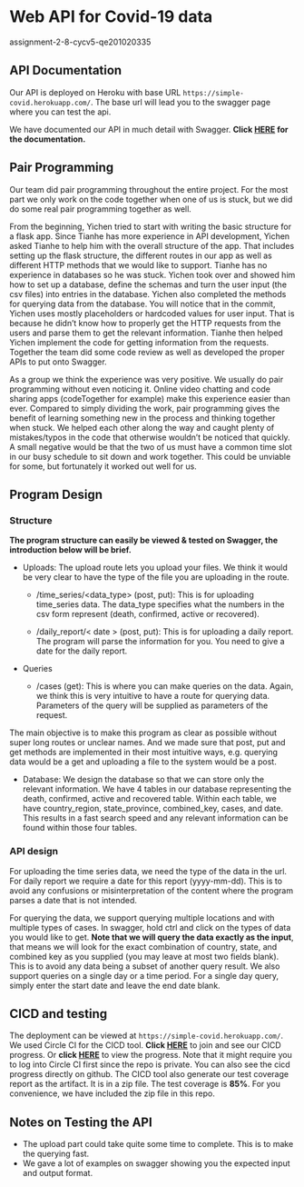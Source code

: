 # Web API for Covid-19 data
assignment-2-8-cycv5-qe201020335

## API Documentation
Our API is deployed on Heroku with base URL `https://simple-covid.herokuapp.com/`. The base url will lead you to the swagger page where you can test the api.

We have documented our API in much detail with Swagger. **Click [HERE](https://simple-covid.herokuapp.com/docs/index.html?url=swagger.json) for the documentation.**

## Pair Programming

Our team did pair programming throughout the entire project. For the most part we only work on the code together when one of us is stuck, but we did do some real pair programming together as well.

From the beginning, Yichen tried to start with writing the basic structure for a flask app. Since Tianhe has more experience in API development, Yichen asked Tianhe to help him with the overall structure of the app. That includes setting up the flask structure, the different routes in our app as well as different HTTP methods that we would like to support. Tianhe has no experience in databases so he was stuck. Yichen took over and showed him how to set up a database, define the schemas and turn the user input (the csv files) into entries in the database. Yichen also completed the methods for querying data from the database. You will notice that in the commit, Yichen uses mostly placeholders or hardcoded values for user input. That is because he didn’t know how to properly get the HTTP requests from the users and parse them to get the relevant information. Tianhe then helped Yichen implement the code for getting information from the requests. Together the team did some code review as well as developed the proper APIs to put onto Swagger.

As a group we think the experience was very positive. We usually do pair programming without even noticing it. Online video chatting and code sharing apps (codeTogether for example) make this experience easier than ever. Compared to simply dividing the work, pair programming gives the benefit of learning something new in the process and thinking together when stuck. We helped each other along the way and caught plenty of mistakes/typos in the code that otherwise wouldn’t be noticed that quickly. A small negative would be that the two of us must have a common time slot in our busy schedule to sit down and work together. This could be unviable for some, but fortunately it worked out well for us.

## Program Design

### Structure
**The program structure can easily be viewed & tested on Swagger, the introduction below will be brief.**
* Uploads: The upload route lets you upload your files. We think it would be very clear to have the type of the file you are uploading in the route.

  * /time_series/<data_type> (post, put):
This is for uploading time_series data. The data_type specifies what the numbers in the csv form represent (death, confirmed, active or recovered).

  * /daily_report/< date > (post, put):
This is for uploading a daily report. The program will parse the information for you. You need to give a date for the daily report.

* Queries
  * /cases (get):
This is where you can make queries on the data. Again, we think this is very intuitive to have a route for querying data. Parameters of the query will be supplied as parameters of the request.

The main objective is to make this program as clear as possible without super long routes or unclear names. And we made sure that post, put and get methods are implemented in their most intuitive ways, e.g. querying data would be a get and uploading a file to the system would be a post.

* Database: We design the database so that we can store only the relevant information. We have 4 tables in our database representing the death, confirmed, active and recovered table. Within each table, we have country_region, state_province, combined_key, cases, and date. This results in a fast search speed and any relevant information can be found within those four tables.

### API design
For uploading the time series data, we need the type of the data in the url. For daily report we require a date for this report (yyyy-mm-dd). This is to avoid any confusions or misinterpretation of the content where the program parses a date that is not intended.

For querying the data, we support querying multiple locations and with multiple types of cases. In swagger, hold ctrl and click on the types of data you would like to get. **Note that we will query the data exactly as the input**, that means we will look for the exact combination of country, state, and combined key as you supplied (you may leave at most two fields blank). This is to avoid any data being a subset of another query result. We also support queries on a single day or a time period. For a single day query, simply enter the start date and leave the end date blank.

## CICD and testing
The deployment can be viewed at `https://simple-covid.herokuapp.com/`. We used Circle CI for the CICD tool. **Click [HERE](https://app.circleci.com/pipelines/github/csc301-fall-2021/assignment-2-8-cycv5-qe201020335?invite=true)** to join and see our CICD progress. Or **click [HERE](https://app.circleci.com/pipelines/github/csc301-fall-2021/assignment-2-8-cycv5-qe201020335/38/workflows/f1115916-3672-43bd-838c-5c430a7a9c5e/jobs/38)** to view the progress. Note that it might require you to log into Circle CI first since the repo is private. You can also see the cicd progress directly on github. The CICD tool also generate our test coverage report as the artifact. It is in a zip file. The test coverage is **85%**. For you convenience, we have included the zip file in this repo.

## Notes on Testing the API
* The upload part could take quite some time to complete. This is to make the querying fast.
* We gave a lot of examples on swagger showing you the expected input and output format.

